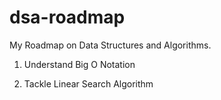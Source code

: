 # dsa-roadmap

My Roadmap on Data Structures and Algorithms.


1. Understand Big O Notation 

2. Tackle Linear Search Algorithm 

